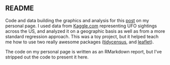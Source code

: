 ## README

Code and data building the graphics and analysis for this [post](https://mooreaw.github.io/post/exploring-nuforc-sightings/) on my personal page. I used data from [Kaggle.com](https://www.kaggle.com/NUFORC/ufo-sightings) representing UFO sightings across the US, and analyzed it on a geographic basis as well as from a more standard regression approach. This was a toy project, but it helped teach me how to use two really awesome packages ([tidycensus](https://github.com/walkerke/tidycensus), and [leaflet](https://rstudio.github.io/leaflet/)).

The code on my personal page is written as an RMarkdown report, but I've stripped out the code to present it here.
